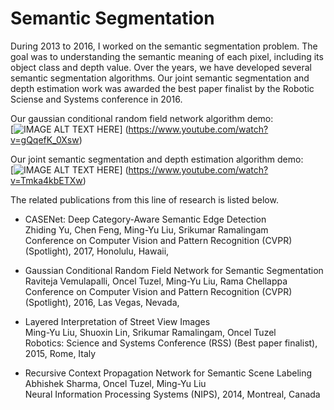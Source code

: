 # Semantic Segmentation

During 2013 to 2016, I worked on the semantic segmentation problem. The goal was to understanding the semantic meaning of each pixel, including its object class and depth value. Over the years, we have developed several semantic segmentation algorithms. Our joint semantic segmentation and depth estimation work was awarded the best paper finalist by the Robotic Sciense and Systems conference in 2016.

Our gaussian conditional random field network algorithm demo: </br>
[![IMAGE ALT TEXT HERE](https://img.youtube.com/vi/gQqefK_0Xsw/0.jpg)]
(https://www.youtube.com/watch?v=gQqefK_0Xsw)

Our joint semantic segmentation and depth estimation algorithm demo: </br>
[![IMAGE ALT TEXT HERE](https://img.youtube.com/vi/Tmka4kbETXw/0.jpg)]
(https://www.youtube.com/watch?v=Tmka4kbETXw)

The related publications from this line of research is listed below.  

- CASENet: Deep Category-Aware Semantic Edge Detection </br>
  Zhiding Yu, Chen Feng, Ming-Yu Liu, Srikumar Ramalingam </br>
  Conference on Computer Vision and Pattern Recognition (CVPR) (Spotlight), 2017, Honolulu, Hawaii,  

- Gaussian Conditional Random Field Network for Semantic Segmentation </br>
  Raviteja Vemulapalli, Oncel Tuzel, Ming-Yu Liu, Rama Chellappa </br>
  Conference on Computer Vision and Pattern Recognition (CVPR) (Spotlight), 2016, Las Vegas, Nevada, 

- Layered Interpretation of Street View Images </br>
  Ming-Yu Liu, Shuoxin Lin, Srikumar Ramalingam, Oncel Tuzel </br>
  Robotics: Science and Systems Conference (RSS) (Best paper finalist), 2015, Rome, Italy

- Recursive Context Propagation Network for Semantic Scene Labeling </br>
  Abhishek Sharma, Oncel Tuzel, Ming-Yu Liu </br>
  Neural Information Processing Systems (NIPS), 2014, Montreal, Canada
